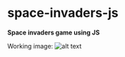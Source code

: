 # space-invaders-js
<b>Space invaders game using JS</b>

Working image:
![alt text](https://github.com/Nithur-M/space-invaders-js/blob/main/sample%20image.png)
